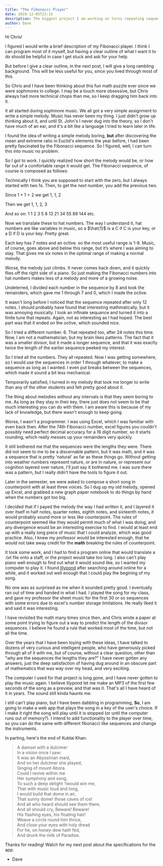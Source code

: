 ```yaml
---
title: "The Fibonacci Player"
date: 2019-12-05T23:15
description: The biggest project I am working on turns repeating sequences of numbers into music.
author: Dave
---
```


Hi Chris!

I figured I would write a brief description of my Fibonacci player. I think I can program most of it myself, but having a clear outline of what I want it to do should be helpful in case I get stuck and ask for your help.

But before I give a clear outline, in the next post, I will give a long rambling background. This will be less useful for you, since you lived through most of this.

So Chris and I have been thinking about this fun math puzzle ever since we were sophmores in college. I may be a touch more obsessive, but Chris always had more technical chops than me, so I keep dragging him back into it.

It all started during sophmore music. We all got a very simple assignment to write a simple melody. Music has never been my thing. I just didn't grow up thinking about it, and until St. John's I never dug into the theory, so I don't have much of an ear, and it's a bit like a language I tried to learn later in life.

I found the idea of writing a simple melody boring, __but__ after discovering the mean and extreme ratio in Euclid's elements the year before, I had been pretty fascinated by the Fibonacci sequence. So I figured, well, I can turn this into music no problem.

So I got to work. I quickly realized how short the melody would be, or how far out of a comfortable range it would get. The Fibonacci sequence, of course is composed as follows:

Technically I think you are supposed to start with the zero, but I always started with two 1s. Then, to get the next number, you add the previous two.

Since $1+1=2$ we get 1, 1, 2

Then we get 1, 1, 2, 3

And so on: 1 1 2 3 5 8 13 21 34 55 89 144 etc.

Now we translate these to hat numbers. The way I understand it, hat numbers are like variables in music, so a $\hat{1}$ is a C if C is your key, or a D if D is your key. Pretty great.

Each key has 7 notes and an octive. so the most useful range is 1-8. Music, of course, goes above and below this range, but it’s where I was aiming to stay. That gives me six notes in the optimal range of making a normal melody.

Worse, the melody just climbs. It never comes back down, and it quickly flies off the right side of a piano. So just making the Fibonacci numbers into hat numbers makes less of a melody and more of a growing noise.

Undeterred, I divided each number in the sequence by 8 and took the remainders, which gave me 1 through 7 and 0, which I made the octive. 

It wasn't long before I noticed that the sequence repeated after only 12 notes. I should probably have found that interesting mathmatically, but it was annoying musically.  I took an infinate sequance and turned it into a finite tune that repeats. Again, not as interesting as I had hoped. The best part was that it ended on the octive, which sounded nice.

So I tried a different number. 6. That repeated too, after 24 notes this time. Now, I am not a mathematician, but my brain likes patterns. The fact that it was a smaller divisor, but it made a longer sequence, and that it was exactly twice the length of the earlier sequence peeked my interest.

So I tried all the numbers. They all repeated. Now I was getting somewhere, so I would use the sequences in order 1 through whatever, to make a sequence as long as I wanted. I even put breaks between the sequences, which made it sound a bit less mechanical. 

Temporarily satisfied, I turned in my melody that took me longer to write than any of the other students and felt pretty good about it.

The thing about melodies without any intervals is that they seem boring to me. As long as they stay in their key, there just does not seem to be that much interesting you can do with them. I am aware this is because of my lack of knowledge, but there wasn't enough to keep going.

Worse, I wasn't a programmer. I was using Excel, which I was familiar with even back then. After the 74th Fibonacci number, excel figures you couldn't possibly need perfect decimal accuracy for a 16 digit number, so it starts rounding, which really messes up your remainders very quickly.

It still bothered me that the sequences were the lengths they were. There did not seem to me to be a discernable pattern, but it was math, and it was a sequance that is pretty 'natural' as far as these things go. Without getting into weather numbers represent nature, or are in nature, or represent our cognition layered over nature, I'll just say it bothered me. I was sure there was a pattern, but I really didn’t have the tools to figure it out.

Later in the semester, we were asked to compose a short song in counterpoint with at least three voices. So I dug up my old melody, opened up Excel, and grabbed a new graph paper notebook to do things by hand when the numbers got too big.

I decided that if I payed the melody the way I had written it, and I layered it over itself in half notes, quarter notes, eighth notes, and sixteenth notes, it would probably sound more or less like counterpoint. The rules of counterpoint seemed like they would permit much of what I was doing, and any divergence would be an interesting exercise to find. I would at least end up with a really long piece of music that I could analyze, which was good practice. Also, I knew my professor would be interested enough, that he would not take away credit for the __math__ breaking the rules of counterpoint.

It took some work, and I had to find a program online that would translate a .txt file onto a staff, or the project would take too long. I also can't play piano well enough to find out what it would sound like, so I wanted my computer to play it. I found [lilypond](www.lilypond.org) after searching around online for a while, and it worked out well enough that I could play the begining of my song. 

No one was as surprised as me when it sounded pretty good. I eventually ran out of time and handed in what I had. I played the song for my class, and gave my professor the sheet music for the first 30 or so sequences with some errors due to excel's number storage limitations. He really liked it and said it was interesting.

I have revisited the math many times since then, and Chris wrote a paper at some point trying to figure out a way to predict the length of the divisor sequences. I believe he found a rule that worked most of the time, but not all the time.

Over the years that I have been toying with these ideas, I have talked to dozens of very curious and intelligent people, who have generously picked through all of it with me, but of course, without a clear question, other than "why are the sequences the lengths they are?" I have never gotten any answers, just the deep satisfaction of having dug around in an obscure part of mathematics that was way over my head, and very exciting.

The computer I used for that project is long gone, and I have never gotten to play the music again. I believe lilypond let me make an MP3 of the first few seconds of the song as a preview, and that was it. That's all I have heard of it in years. The sound still kinda haunts me. 

I still can't play piano, but I have been dabbling in programming, __So__, I am going to make a web app that plays the song in a key of the user's choice. If I make it right the song will play until it is stopped (or until the computer runs out of memory?). I intend to add functionality to the player over time, so you can do the same with different fibonacci like sequences and change the instruments.

In parting, here's the end of Kublai Khan:

>A damsel with a dulcimer\
>In a vision once I saw:\
>It was an Abyssinian maid,\
>And on her dulcimer she played,\
>Singing of mount Abora.\
>Could I revive within me\
>Her symphony and song,\
>To such a deep delight 'twould win me,\
>That with music loud and long,\
>I would build that dome in air,\
>That sunny dome! those caves of ice!\
>And all who heard should see them there,\
>And all should cry, Beware! Beware!\
>His flashing eyes, his floating hair!\
>Weave a circle round him thrice,\
>And close your eyes with holy dread\
>For he, on honey-dew hath fed,\
>And drunk the milk of Paradise.

Thanks for reading! Watch for my next post about the specifications for the app.

 - Dave
